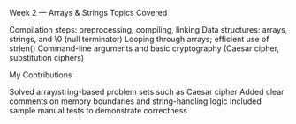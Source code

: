 Week 2 — Arrays & Strings Topics Covered

Compilation steps: preprocessing, compiling, linking
Data structures: arrays, strings, and \0 (null terminator)
Looping through arrays; efficient use of strlen()
Command-line arguments and basic cryptography (Caesar cipher, substitution ciphers)

My Contributions

Solved array/string-based problem sets such as Caesar cipher
Added clear comments on memory boundaries and string-handling logic
Included sample manual tests to demonstrate correctness
